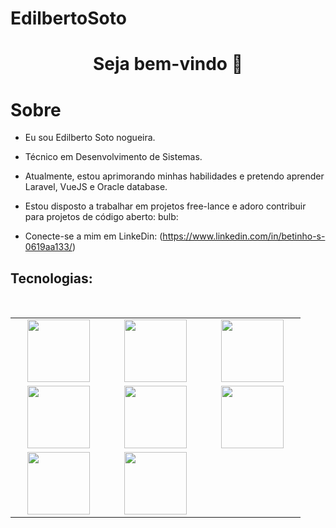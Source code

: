 # EdilbertoSoto

<h1 align = "center"> Seja bem-vindo 👋 </h1>

<h1>Sobre</h1>

* Eu sou Edilberto Soto nogueira.

* Técnico em Desenvolvimento de Sistemas.

* Atualmente, estou aprimorando minhas habilidades e pretendo aprender Laravel, VueJS e Oracle database.

* Estou disposto a trabalhar em projetos free-lance e adoro contribuir para projetos de código aberto: bulb:

* Conecte-se a mim em LinkeDin: (https://www.linkedin.com/in/betinho-s-0619aa133/)


## Tecnologias:

<br>
<table>
<tbody>
 <tr>
<td align = "center" width = "25%">
<span><b><center></center></b> </span> 
<img height = 100px src = "https://cdn.pixabay.com/photo/2017/08/05/11/16/logo-2582748_1280.png"> 
</td>

<td align = "center" width = "25%">
<span><b><center></center></b> </span> 
<img height = 100px src = "https://cdn.pixabay.com/photo/2017/08/05/11/16/logo-2582747_640.png"> 
</td>

<td align = "center" width = "25%">
<span><b><center></center></b> </span> 
<img height = 100px src = "https://getbootstrap.com/docs/5.0/assets/brand/bootstrap-social-logo.png"> 
</td>
</tr>

<tr>
<td align = "center" width = "25%">
<span><b><center></center></b> </span> 
<img height = 100px src = "https://upload.wikimedia.org/wikipedia/commons/thumb/9/99/Unofficial_JavaScript_logo_2.svg/1024px-Unofficial_JavaScript_logo_2.svg.png"> 
</td>

<td align = "center" width = "25%">
<span><b><center></center></b> </span> 
<img height = 100px src = "https://git-scm.com/images/logos/downloads/Git-Logo-2Color.png"> 
</td>

<td align = "center" width = "25%">
<span><b><center></center></b> </span> 
<img height = 100px src = "https://i0.wp.com/www.complexsql.com/wp-content/uploads/2017/01/sql-logo.jpg?ssl=1"> 
</td>
</tr>

<tr>
<td align = "center" width = "25%">
<span><b><center></center></b> </span> 
<img height = 100px src = "https://cdn4.iconfinder.com/data/icons/logos-and-brands/512/256_Php_logo-512.png"> 
</td>

<td align = "center" width = "25%">
<span><b><center></center></b> </span> 
<img height = 100px src = "https://secureservercdn.net/198.71.233.107/25l.a4e.myftpupload.com/wp-content/uploads/2020/06/6038586442907648-720x340.png"> 
</td>
</tr>

</tbody>
</table>
